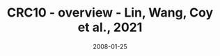 ---
title: CRC10 - overview - Lin, Wang, Coy et al., 2021
image: https://labsyspharm.github.io/HTA-CRCATLAS-1/images/thumbnail-crc10-overview.jpg
date: '2008-01-25'
minerva_link: https://labsyspharm.github.io/HTA-CRCATLAS-1/minerva/crc10-overview.html
info_link: null
show_page_link: false
tag: overview
---
